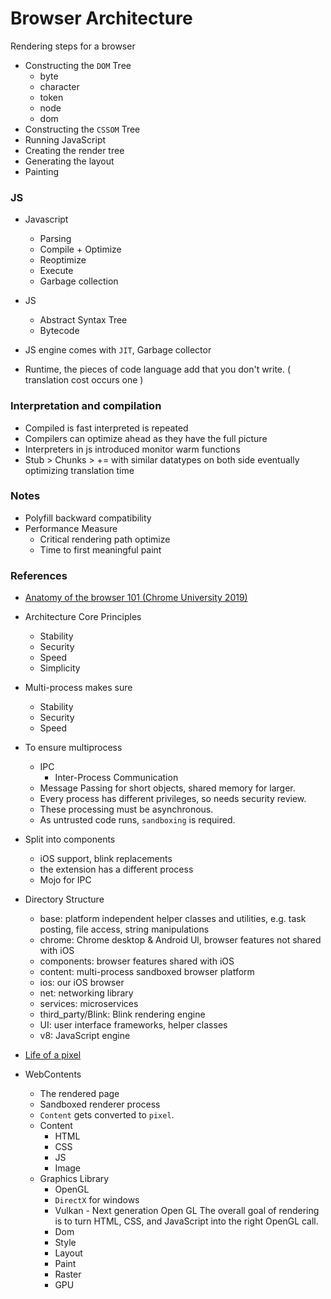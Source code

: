 # Browser Architecture

Rendering steps for a browser
- Constructing the `DOM` Tree
    - byte
    - character
    - token
    - node
    - dom
- Constructing the `CSSOM` Tree
- Running JavaScript
- Creating the render tree
- Generating the layout
- Painting

### JS
- Javascript
    - Parsing
    - Compile + Optimize
    - Reoptimize
    - Execute
    - Garbage collection
- JS 
    - Abstract Syntax Tree
    - Bytecode

- JS engine comes with `JIT`, Garbage collector
- Runtime, the pieces of code language add that you don't write. ( translation cost occurs one )

### Interpretation and compilation
- Compiled is fast interpreted is repeated
- Compilers can optimize ahead as they have the full picture
- Interpreters in js introduced monitor warm functions
- Stub > Chunks > += with similar datatypes on both side
eventually optimizing translation time

### Notes
- Polyfill backward compatibility
- Performance Measure
    - Critical rendering path optimize
    - Time to first meaningful paint

### References
- [Anatomy of the browser 101 (Chrome University 2019)](https://www.youtube.com/watch?v=PzzNuCk-e0Y&list=RDCMUCnUYZLuoy1rq1aVMwx4aTzw&start_radio=1&ab_channel=GoogleChromeDevelopers)

- Architecture Core Principles
    - Stability
    - Security
    - Speed
    - Simplicity

- Multi-process makes sure
    - Stability
    - Security
    - Speed
    
- To ensure multiprocess
    - IPC 
        - Inter-Process Communication
    - Message Passing for short objects, shared memory for larger.
    - Every process has different privileges, so needs security review.
    - These processing must be asynchronous.
    - As untrusted code runs, `sandboxing` is required.

- Split into components
    - iOS support, blink replacements
    - the extension has a different process
    - Mojo for IPC 

- Directory Structure
    - base: platform independent helper classes and utilities, e.g. task posting, file access, string manipulations
    - chrome: Chrome desktop & Android Ul, browser features not shared with iOS
    - components: browser features shared with iOS
    - content: multi-process sandboxed browser platform
    - ios: our iOS browser
    - net: networking library
    - services: microservices
    - third_party/Blink: Blink rendering engine
    - UI: user interface frameworks, helper classes
    - v8: JavaScript engine

- [Life of a pixel](https://www.youtube.com/watch?v=m-J-tbAlFic&ab_channel=GoogleChromeDevelopers)

- WebContents
    - The rendered page
    - Sandboxed renderer process
    - `Content` gets converted to `pixel`.
    - Content
        - HTML
        - CSS
        - JS
        - Image
    - Graphics Library
        - OpenGL
        - `DirectX` for windows
        - Vulkan - Next generation Open GL
    The overall goal of rendering is to turn HTML, CSS, and JavaScript into the right OpenGL call.
        - Dom
        - Style
        - Layout
        - Paint
        - Raster
        - GPU